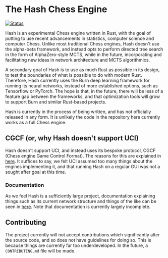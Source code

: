 # The Hash Chess Engine
[![Status](https://github.com/miestrode/hash/workflows/Rust/badge.svg)](https://github.com/miestrode/hash/actions)

Hash is an experimental Chess engine written in Rust, with the goal of putting to use recent advancements in statistics, computer science and computer Chess. Unlike most traditional Chess engines, Hash doesn't use the alpha-beta framework, and instead opts to perform directed tree search in the form of AlphaZero-style MCTS, while in the future, incorporating and facilitating new ideas in network architecture and MCTS algorithmics.

A secondary goal of Hash is to use as much Rust as possible in its design, to test the boundaries of what is possible to do with modern Rust. Therefore, Hash currently uses the Burn deep learning framework for running its neural networks, instead of more established options, such as Tensorflow or PyTorch. The hope is that, in the future, there will be less of a feature gap between the frameworks, and that optimization tools will grow to support Burn and similar Rust-based projects.

Hash is currently in the process of being written, and has not officially released in any form. It is unlikely the code in the repository here currently works as a full Chess engine.

## CGCF (or, why Hash doesn't support UCI)
Hash doesn't support UCI, and instead uses its bespoke protocol, CGCF (Chess engine Game Control Format). The reasons for this are explained in [here](docs/CGCF.md). It suffices to say, we felt UCI assumed too many things about the engines implementing it, and that running Hash on a regular GUI was not a sought after goal at this time.

### Documentation
As we feel Hash is a sufficiently large project, documentation explaining things such as its current network structure and things of the like can be seen in [here](docs/). Note that documentation is currently largely incomplete.

## Contributing
The project currently will not accept contributions which significantly alter the source code, and so does not have guidelines for doing so. This is because things are currently far too underdeveloped. In the future, a `CONTRIBUTING.md` file will be made.
